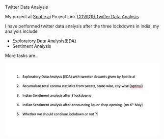Twitter Data Analysis

My project at [Spotle.ai](https://spotle.ai/)
Project Link [COVID19 Twitter Data Analysis](https://spotle.ai/project/COVID19-Twitter-Data-Analysis/5592/10079)

I have performed twitter data analysis after the three lockdowns in India, my analysis include

* Exploratory Data Analysis(EDA)
* Sentiment Analysis

More tasks are..

![Tasks](./tasks.png)